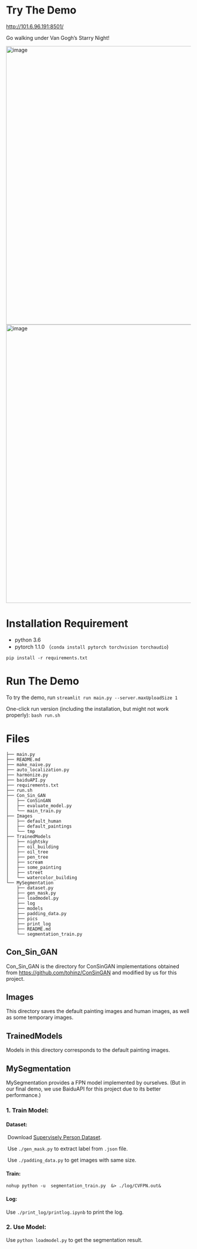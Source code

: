 # Try The Demo

http://101.6.96.191:8501/

Go walking under Van Gogh’s Starry Night!

<img width="759" alt="image" src="https://user-images.githubusercontent.com/23475597/128030625-75d79525-b01d-49e1-87f9-3f1524aef7d6.png">

<img width="759" alt="image" src="https://user-images.githubusercontent.com/23475597/128030784-229880da-c357-4adb-afc0-252c728bc33d.png">

# Installation Requirement

- python 3.6
- pytorch 1.1.0 （`conda install pytorch torchvision torchaudio`)

```
pip install -r requirements.txt
```

# Run The Demo
To try the demo, run `streamlit run main.py --server.maxUploadSize 1`

One-click run version (including the installation, but might not work properly): `bash run.sh`

# Files
```
├── main.py
├── README.md
├── make_naive.py
├── auto_localization.py
├── harmonize.py
├── baiduAPI.py
├── requirements.txt
├── run.sh
├── Con_Sin_GAN
│   ├── ConSinGAN
│   ├── evaluate_model.py
│   └── main_train.py
├── Images
│   ├── default_human
│   ├── default_paintings
│   └── tmp
├── TrainedModels
│   ├── nightsky
│   ├── oil_building
│   ├── oil_tree
│   ├── pen_tree
│   ├── scream
│   ├── some_painting
│   ├── street
│   └── watercolor_building
└── MySegmentation
    ├── dataset.py
    ├── gen_mask.py
    ├── loadmodel.py
    ├── log
    ├── models
    ├── padding_data.py
    ├── pics
    ├── print_log
    ├── README.md
    └── segmentation_train.py

```
## Con_Sin_GAN
Con_Sin_GAN is the directory for ConSinGAN implementations obtained from https://github.com/tohinz/ConSinGAN and modified by us for this project.

## Images

This directory saves the default painting images and human images, as well as some temporary images.

## TrainedModels

Models in this directory corresponds to the default painting images.
## MySegmentation

MySegmentation provides a FPN model implemented by ourselves. (But in our final demo, we use BaiduAPI for this project due to its better performance.)
### 1. Train Model:

#### Dataset:

​	Download [Supervisely Person Dataset](https://supervise.ly/explore/projects/supervisely-person-dataset-23304/datasets).

​	Use `./gen_mask.py` to extract label from `.json` file.

​	Use `./padding_data.py` to get images with same size.	

#### Train:

```
nohup python -u  segmentation_train.py  &> ./log/CVFPN.out&
```

#### Log:

Use `./print_log/printlog.ipynb` to print the log.

### 2. Use Model:

Use `python loadmodel.py` to get the segmentation result. 
